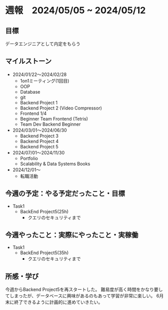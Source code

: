 # 週報　2024/05/05 ~ 2024/05/12

## 目標
データエンジニアとして内定をもらう

## マイルストーン
- 2024/01/22〜2024/02/28
    - 1on1ミーティング(1回目)
    - OOP
    - Database
    - git
    - Backend Project 1
    - Backend Project 2 (Video Compressor)
    - Frontend 1/4
    - Beginner Team Frontend (Tetris)
    - Team Dev Backend Beginner
- 2024/03/01〜2024/06/30
    - Backend Project 3
    - Backend Project 4
    - Backend Project 5 
- 2024/07/01〜2024/11/30
    - Portfolio
    - Scalability & Data Systems Books
- 2024/12/01〜
    - 転職活動

## 今週の予定：やる予定だったこと・目標
- Task1
    - BackEnd Project5(25h)
        - クエリのセキュリティまで

## 今週やったこと：実際にやったこと・実稼働
- Task1
    - BackEnd Project5(35h)
        - クエリのセキュリティまで

## 所感・学び
今週からBackend Project5を再スタートした。
難易度が高く時間をかなり要してしまったが、データベースに興味があるのもあって学習が非常に楽しい。
6月末に終了できるように計画的に進めていきたい。


















